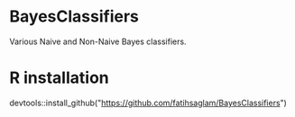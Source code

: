 # BayesClassifiers

Various Naive and Non-Naive Bayes classifiers. 

# R installation
devtools::install_github("https://github.com/fatihsaglam/BayesClassifiers")
